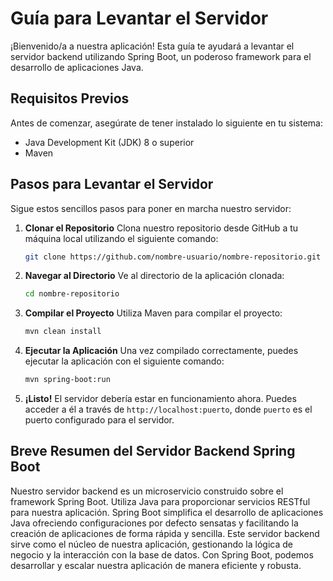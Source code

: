 # Guía para Levantar el Servidor

¡Bienvenido/a a nuestra aplicación! Esta guía te ayudará a levantar el servidor backend utilizando Spring Boot, un poderoso framework para el desarrollo de aplicaciones Java.

## Requisitos Previos

Antes de comenzar, asegúrate de tener instalado lo siguiente en tu sistema:

- Java Development Kit (JDK) 8 o superior
- Maven

## Pasos para Levantar el Servidor

Sigue estos sencillos pasos para poner en marcha nuestro servidor:

1. **Clonar el Repositorio**
   Clona nuestro repositorio desde GitHub a tu máquina local utilizando el siguiente comando:
   ```bash
   git clone https://github.com/nombre-usuario/nombre-repositorio.git
   ```
   
2. **Navegar al Directorio**
   Ve al directorio de la aplicación clonada:
   ```bash
   cd nombre-repositorio
   ```
   
3. **Compilar el Proyecto**
   Utiliza Maven para compilar el proyecto:
   ```bash
   mvn clean install
   ```

4. **Ejecutar la Aplicación**
   Una vez compilado correctamente, puedes ejecutar la aplicación con el siguiente comando:
   ```bash
   mvn spring-boot:run
   ```

5. **¡Listo!**
   El servidor debería estar en funcionamiento ahora. Puedes acceder a él a través de `http://localhost:puerto`, donde `puerto` es el puerto configurado para el servidor.

## Breve Resumen del Servidor Backend Spring Boot

Nuestro servidor backend es un microservicio construido sobre el framework Spring Boot. Utiliza Java para proporcionar servicios RESTful para nuestra aplicación. Spring Boot simplifica el desarrollo de aplicaciones Java ofreciendo configuraciones por defecto sensatas y facilitando la creación de aplicaciones de forma rápida y sencilla. Este servidor backend sirve como el núcleo de nuestra aplicación, gestionando la lógica de negocio y la interacción con la base de datos. Con Spring Boot, podemos desarrollar y escalar nuestra aplicación de manera eficiente y robusta.
